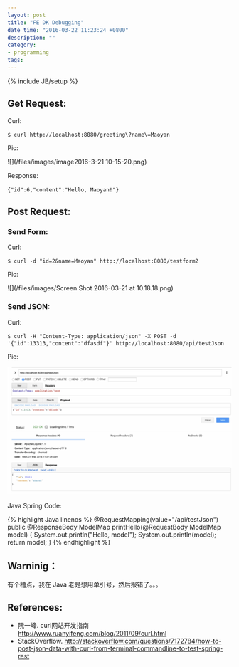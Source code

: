 ```yaml
---
layout: post
title: "FE DK Debugging"
date_time: "2016-03-22 11:23:24 +0800"
description: ""
category:
- programming
tags:
---
```

{% include JB/setup %}

## Get Request:

Curl:

    $ curl http://localhost:8080/greeting\?name\=Maoyan

Pic:

![](/files/images/image2016-3-21 10-15-20.png)

Response:

`{"id":6,"content":"Hello, Maoyan!"}`

## Post Request:

### Send Form:

Curl:

    $ curl -d "id=2&name=Maoyan" http://localhost:8080/testform2

Pic:

![](/files/images/Screen Shot 2016-03-21 at 10.18.18.png)

### Send JSON:

Curl:

    $ curl -H "Content-Type: application/json" -X POST -d '{"id":13313,"content":"dfasdf"}' http://localhost:8080/api/testJson

Pic:

![](/files/images/74mm3yRC3WYi78pP.jpg)

Java Spring Code:

{% highlight Java linenos %}
@RequestMapping(value="/api/testJson")
public @ResponseBody ModelMap printHello(@RequestBody ModelMap model) {
    System.out.println("Hello, model");
    System.out.println(model);
    return model;
}
{% endhighlight %}

## Warninig：

有个槽点，我在 Java 老是想用单引号，然后报错了。。。

## References:

- 阮一峰. curl网站开发指南 <http://www.ruanyifeng.com/blog/2011/09/curl.html>
- StackOverflow. <http://stackoverflow.com/questions/7172784/how-to-post-json-data-with-curl-from-terminal-commandline-to-test-spring-rest>

